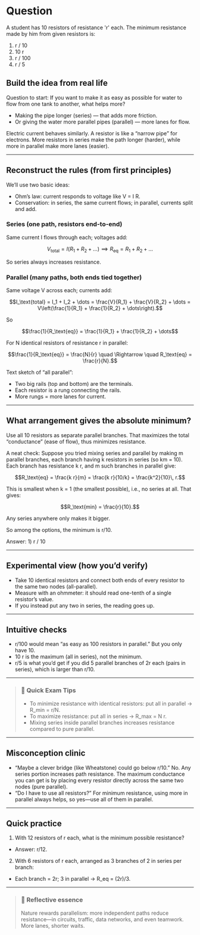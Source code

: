# Question
A student has 10 resistors of resistance 'r' each. The minimum resistance made by him from given resistors is:  
1) r / 10  
2) 10 r  
3) r / 100
4) r / 5

## Build the idea from real life

Question to start: If you want to make it as easy as possible for water to flow from one tank to another, what helps more?
- Making the pipe longer (series) — that adds more friction.
- Or giving the water more parallel pipes (parallel) — more lanes for flow.

Electric current behaves similarly. A resistor is like a “narrow pipe” for electrons. More resistors in series make the path longer (harder), while more in parallel make more lanes (easier).

---

## Reconstruct the rules (from first principles)

We’ll use two basic ideas:
- Ohm’s law: current responds to voltage like V = I R.
- Conservation: in series, the same current flows; in parallel, currents split and add.

### Series (one path, resistors end-to-end)
Same current I flows through each; voltages add:
```math
V_\text{total} = I(R_1 + R_2 + \dots) \implies R_\text{eq} = R_1 + R_2 + \dots
```
So series always increases resistance.

### Parallel (many paths, both ends tied together)
Same voltage V across each; currents add:
```math
I_\text{total} = I_1 + I_2 + \dots
= \frac{V}{R_1} + \frac{V}{R_2} + \dots
= V\left(\frac{1}{R_1} + \frac{1}{R_2} + \dots\right).
```
So
```math
\frac{1}{R_\text{eq}} = \frac{1}{R_1} + \frac{1}{R_2} + \dots
```
For N identical resistors of resistance r in parallel:
```math
\frac{1}{R_\text{eq}} = \frac{N}{r} \quad \Rightarrow \quad R_\text{eq} = \frac{r}{N}.
```

Text sketch of “all parallel”:
- Two big rails (top and bottom) are the terminals.
- Each resistor is a rung connecting the rails.
- More rungs = more lanes for current.

---

## What arrangement gives the absolute minimum?

Use all 10 resistors as separate parallel branches. That maximizes the total “conductance” (ease of flow), thus minimizes resistance.

A neat check: Suppose you tried mixing series and parallel by making m parallel branches, each branch having k resistors in series (so km = 10). Each branch has resistance k r, and m such branches in parallel give:
```math
R_\text{eq} = \frac{k r}{m} = \frac{k r}{10/k} = \frac{k^2}{10}\, r.
```
This is smallest when k = 1 (the smallest possible), i.e., no series at all. That gives:
```math
R_\text{min} = \frac{r}{10}.
```
Any series anywhere only makes it bigger.

So among the options, the minimum is r/10.

Answer: 1) r / 10

---

## Experimental view (how you’d verify)
- Take 10 identical resistors and connect both ends of every resistor to the same two nodes (all-parallel).
- Measure with an ohmmeter: it should read one-tenth of a single resistor’s value.
- If you instead put any two in series, the reading goes up.

---

## Intuitive checks
- r/100 would mean “as easy as 100 resistors in parallel.” But you only have 10.
- 10 r is the maximum (all in series), not the minimum.
- r/5 is what you’d get if you did 5 parallel branches of 2r each (pairs in series), which is larger than r/10.

---

> ### 🧠 Quick Exam Tips
> - To minimize resistance with identical resistors: put all in parallel → R_min = r/N.
> - To maximize resistance: put all in series → R_max = N r.
> - Mixing series inside parallel branches increases resistance compared to pure parallel.

---

## Misconception clinic
- “Maybe a clever bridge (like Wheatstone) could go below r/10.” No. Any series portion increases path resistance. The maximum conductance you can get is by placing every resistor directly across the same two nodes (pure parallel).
- “Do I have to use all resistors?” For minimum resistance, using more in parallel always helps, so yes—use all of them in parallel.

---

## Quick practice
1) With 12 resistors of r each, what is the minimum possible resistance?
- Answer: r/12.

2) With 6 resistors of r each, arranged as 3 branches of 2 in series per branch:
- Each branch = 2r; 3 in parallel → R_eq = (2r)/3.

---

> ### 🌱 Reflective essence
> Nature rewards parallelism: more independent paths reduce resistance—in circuits, traffic, data networks, and even teamwork. More lanes, shorter waits.